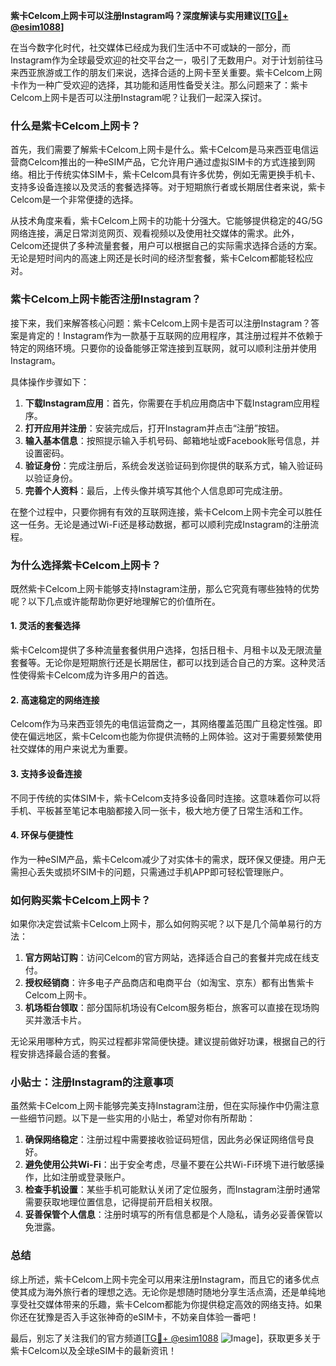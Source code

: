 **紫卡Celcom上网卡可以注册Instagram吗？深度解读与实用建议[[TG💪+ @esim1088](https://t.me/s/esim1088)]**

在当今数字化时代，社交媒体已经成为我们生活中不可或缺的一部分，而Instagram作为全球最受欢迎的社交平台之一，吸引了无数用户。对于计划前往马来西亚旅游或工作的朋友们来说，选择合适的上网卡至关重要。紫卡Celcom上网卡作为一种广受欢迎的选择，其功能和适用性备受关注。那么问题来了：紫卡Celcom上网卡是否可以注册Instagram呢？让我们一起深入探讨。

### **什么是紫卡Celcom上网卡？**

首先，我们需要了解紫卡Celcom上网卡是什么。紫卡Celcom是马来西亚电信运营商Celcom推出的一种eSIM产品，它允许用户通过虚拟SIM卡的方式连接到网络。相比于传统实体SIM卡，紫卡Celcom具有许多优势，例如无需更换手机卡、支持多设备连接以及灵活的套餐选择等。对于短期旅行者或长期居住者来说，紫卡Celcom是一个非常便捷的选择。

从技术角度来看，紫卡Celcom上网卡的功能十分强大。它能够提供稳定的4G/5G网络连接，满足日常浏览网页、观看视频以及使用社交媒体的需求。此外，Celcom还提供了多种流量套餐，用户可以根据自己的实际需求选择合适的方案。无论是短时间内的高速上网还是长时间的经济型套餐，紫卡Celcom都能轻松应对。

### **紫卡Celcom上网卡能否注册Instagram？**

接下来，我们来解答核心问题：紫卡Celcom上网卡是否可以注册Instagram？答案是肯定的！Instagram作为一款基于互联网的应用程序，其注册过程并不依赖于特定的网络环境。只要你的设备能够正常连接到互联网，就可以顺利注册并使用Instagram。

具体操作步骤如下：

1. **下载Instagram应用**：首先，你需要在手机应用商店中下载Instagram应用程序。
2. **打开应用并注册**：安装完成后，打开Instagram并点击“注册”按钮。
3. **输入基本信息**：按照提示输入手机号码、邮箱地址或Facebook账号信息，并设置密码。
4. **验证身份**：完成注册后，系统会发送验证码到你提供的联系方式，输入验证码以验证身份。
5. **完善个人资料**：最后，上传头像并填写其他个人信息即可完成注册。

在整个过程中，只要你拥有有效的互联网连接，紫卡Celcom上网卡完全可以胜任这一任务。无论是通过Wi-Fi还是移动数据，都可以顺利完成Instagram的注册流程。

### **为什么选择紫卡Celcom上网卡？**

既然紫卡Celcom上网卡能够支持Instagram注册，那么它究竟有哪些独特的优势呢？以下几点或许能帮助你更好地理解它的价值所在。

#### **1. 灵活的套餐选择**
紫卡Celcom提供了多种流量套餐供用户选择，包括日租卡、月租卡以及无限流量套餐等。无论你是短期旅行还是长期居住，都可以找到适合自己的方案。这种灵活性使得紫卡Celcom成为许多用户的首选。

#### **2. 高速稳定的网络连接**
Celcom作为马来西亚领先的电信运营商之一，其网络覆盖范围广且稳定性强。即使在偏远地区，紫卡Celcom也能为你提供流畅的上网体验。这对于需要频繁使用社交媒体的用户来说尤为重要。

#### **3. 支持多设备连接**
不同于传统的实体SIM卡，紫卡Celcom支持多设备同时连接。这意味着你可以将手机、平板甚至笔记本电脑都接入同一张卡，极大地方便了日常生活和工作。

#### **4. 环保与便捷性**
作为一种eSIM产品，紫卡Celcom减少了对实体卡的需求，既环保又便捷。用户无需担心丢失或损坏SIM卡的问题，只需通过手机APP即可轻松管理账户。

### **如何购买紫卡Celcom上网卡？**

如果你决定尝试紫卡Celcom上网卡，那么如何购买呢？以下是几个简单易行的方法：

1. **官方网站订购**：访问Celcom的官方网站，选择适合自己的套餐并完成在线支付。
2. **授权经销商**：许多电子产品商店和电商平台（如淘宝、京东）都有出售紫卡Celcom上网卡。
3. **机场柜台领取**：部分国际机场设有Celcom服务柜台，旅客可以直接在现场购买并激活卡片。

无论采用哪种方式，购买过程都非常简便快捷。建议提前做好功课，根据自己的行程安排选择最合适的套餐。

### **小贴士：注册Instagram的注意事项**

虽然紫卡Celcom上网卡能够完美支持Instagram注册，但在实际操作中仍需注意一些细节问题。以下是一些实用的小贴士，希望对你有所帮助：

1. **确保网络稳定**：注册过程中需要接收验证码短信，因此务必保证网络信号良好。
2. **避免使用公共Wi-Fi**：出于安全考虑，尽量不要在公共Wi-Fi环境下进行敏感操作，比如注册或登录账户。
3. **检查手机设置**：某些手机可能默认关闭了定位服务，而Instagram注册时通常需要获取地理位置信息，记得提前开启相关权限。
4. **妥善保管个人信息**：注册时填写的所有信息都是个人隐私，请务必妥善保管以免泄露。

### **总结**

综上所述，紫卡Celcom上网卡完全可以用来注册Instagram，而且它的诸多优点使其成为海外旅行者的理想之选。无论你是想随时随地分享生活点滴，还是单纯地享受社交媒体带来的乐趣，紫卡Celcom都能为你提供稳定高效的网络支持。如果你还在犹豫是否入手这张神奇的eSIM卡，不妨亲自体验一番吧！

最后，别忘了关注我们的官方频道[[TG💪+ @esim1088](https://t.me/s/esim1088) ![Image](https://i.postimg.cc/4NQfJmqS/Snipaste-2025-05-13-00-14-12.png)]，获取更多关于紫卡Celcom以及全球eSIM卡的最新资讯！
